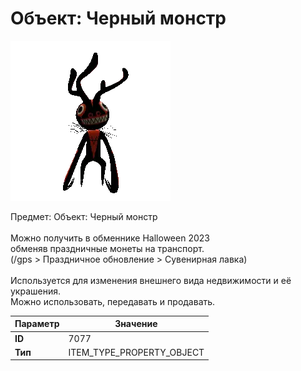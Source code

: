 # Объект: Черный монстр

![Item Image](../img/7077.webp?raw=true)

Предмет: Объект: Черный монстр<br><br>Можно получить в обменнике Halloween 2023<br>обменяв праздничные монеты на транспорт.<br>(/gps > Праздничное обновление > Сувенирная лавка)<br><br>Используется для изменения внешнего вида недвижимости и её украшения.<br>Можно использовать, передавать и продавать.


| Параметр | Значение |
|----------|----------|
| **ID** | 7077 |
| **Тип** | ITEM_TYPE_PROPERTY_OBJECT |

